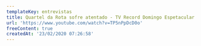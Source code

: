 ```yaml
---
templateKey: entrevistas
title: Quartel da Rota sofre atentado - TV Record Domingo Espetacular
url: 'https://www.youtube.com/watch?v=TP5nPpDcD0o'
freeContent: true
createdAt: '23/02/2020 07:26:58'
---
```


